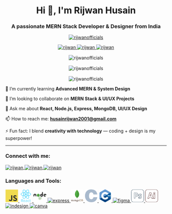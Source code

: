 <h1 align="center">Hi 👋, I'm Rijwan Husain</h1>
<h3 align="center">A passionate MERN Stack Developer & Designer from India</h3>

<p align="center">
  <a href="https://github.com/ryo-ma/github-profile-trophy">
    <img src="https://github-profile-trophy.vercel.app/?username=rijwanofficials&theme=dracula&margin-w=15&margin-h=15" alt="rijwanofficials" />
  </a>
</p>

<p align="center">
  <a href="https://www.linkedin.com/in/rijwanln/" target="blank">
    <img src="https://img.shields.io/badge/-LinkedIn-blue?style=for-the-badge&logo=linkedin&logoColor=white" alt="rijwan" />
  </a>
  <a href="https://leetcode.com/u/__rijwan/" target="blank">
    <img src="https://img.shields.io/badge/-LeetCode-orange?style=for-the-badge&logo=leetcode&logoColor=white" alt="rijwan" />
  </a>
  <a href="https://www.behance.net/rijwanhusain" target="blank">
    <img src="https://img.shields.io/badge/-Behance-0057ff?style=for-the-badge&logo=behance&logoColor=white" alt="rijwan" />
  </a>
</p>

<p align="center">
  <img align="center" src="https://github-readme-stats.vercel.app/api/top-langs?username=rijwanofficials&show_icons=true&locale=en&layout=compact&theme=dracula" alt="rijwanofficials" />
</p>

<p align="center">
  <img align="center" src="https://github-readme-stats.vercel.app/api?username=rijwanofficials&show_icons=true&locale=en&theme=dracula" alt="rijwanofficials" />
</p>

<p align="center">
  <img align="center" src="https://github-readme-streak-stats.herokuapp.com/?user=rijwanofficials&theme=dracula" alt="rijwanofficials" />
</p>

🌱 I’m currently learning **Advanced MERN & System Design**  

👯 I’m looking to collaborate on **MERN Stack & UI/UX Projects**  

💬 Ask me about **React, Node.js, Express, MongoDB, UI/UX Design**  

📫 How to reach me: **husainrijwan2001@gmail.com**  

⚡ Fun fact: I blend **creativity with technology** — coding + design is my superpower!  

---

<h3 align="left">Connect with me:</h3>
<p align="left">
  <a href="https://www.linkedin.com/in/rijwanln/" target="blank">
    <img align="center" src="https://raw.githubusercontent.com/rahuldkjain/github-profile-readme-generator/master/src/images/icons/Social/linked-in-alt.svg" alt="rijwan" height="30" width="40" />
  </a>
  <a href="https://leetcode.com/u/__rijwan/" target="blank">
    <img align="center" src="https://upload.wikimedia.org/leetcode-logo.png" alt="rijwan" height="30" width="40" />
  </a>
  <a href="https://www.behance.net/rijwanhusain" target="blank">
    <img align="center" src="https://cdn.worldvectorlogo.com/logos/behance-1.svg" alt="rijwan" height="30" width="40" />
  </a>
</p>

<h3 align="left">Languages and Tools:</h3>
<p align="left">
  <a href="https://developer.mozilla.org/en-US/docs/Web/JavaScript" target="_blank" rel="noreferrer">
    <img src="https://raw.githubusercontent.com/devicons/devicon/master/icons/javascript/javascript-original.svg" alt="javascript" width="40" height="40"/>
  </a>
  <a href="https://reactjs.org/" target="_blank" rel="noreferrer">
    <img src="https://raw.githubusercontent.com/devicons/devicon/master/icons/react/react-original-wordmark.svg" alt="react" width="40" height="40"/>
  </a>
  <a href="https://nodejs.org" target="_blank" rel="noreferrer">
    <img src="https://raw.githubusercontent.com/devicons/devicon/master/icons/nodejs/nodejs-original-wordmark.svg" alt="nodejs" width="40" height="40"/>
  </a>
  <a href="https://expressjs.com/" target="_blank" rel="noreferrer">
    <img src="https://www.vectorlogo.zone/logos/expressjs/expressjs-icon.svg" alt="express" width="40" height="40"/>
  </a>
  <a href="https://www.mongodb.com/" target="_blank" rel="noreferrer">
    <img src="https://raw.githubusercontent.com/devicons/devicon/master/icons/mongodb/mongodb-original-wordmark.svg" alt="mongodb" width="40" height="40"/>
  </a>
  <a href="https://www.cprogramming.com/" target="_blank" rel="noreferrer">
    <img src="https://raw.githubusercontent.com/devicons/devicon/master/icons/c/c-original.svg" alt="c" width="40" height="40"/>
  </a>
  <a href="https://isocpp.org/" target="_blank" rel="noreferrer">
    <img src="https://raw.githubusercontent.com/devicons/devicon/master/icons/cplusplus/cplusplus-original.svg" alt="cplusplus" width="40" height="40"/>
  </a>
  <a href="https://figma.com/" target="_blank" rel="noreferrer">
    <img src="https://www.vectorlogo.zone/logos/figma/figma-icon.svg" alt="figma" width="40" height="40"/>
  </a>
  <a href="https://www.adobe.com/products/photoshop.html" target="_blank" rel="noreferrer">
    <img src="https://raw.githubusercontent.com/devicons/devicon/master/icons/photoshop/photoshop-line.svg" alt="photoshop" width="40" height="40"/>
  </a>
  <a href="https://www.adobe.com/products/illustrator.html" target="_blank" rel="noreferrer">
    <img src="https://raw.githubusercontent.com/devicons/devicon/master/icons/illustrator/illustrator-line.svg" alt="illustrator" width="40" height="40"/>
  </a>
  <a href="https://www.adobe.com/products/indesign.html" target="_blank" rel="noreferrer">
    <img src="https://raw.githubusercontent.com/devicons/devicon/master/icons/indesign/indesign-line.svg" alt="indesign" width="40" height="40"/>
  </a>
  <a href="https://www.canva.com/" target="_blank" rel="noreferrer">
    <img src="https://www.vectorlogo.zone/logos/canva/canva-icon.svg" alt="canva" width="40" height="40"/>
  </a>
</p>
